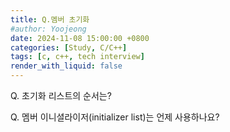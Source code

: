 ```yaml
---
title: Q.멤버 초기화
#author: Yoojeong
date: 2024-11-08 15:00:00 +0800
categories: [Study, C/C++]
tags: [c, c++, tech interview]
render_with_liquid: false
---
```



Q. 초기화 리스트의 순서는?  

Q. 멤버 이니셜라이저(initializer list)는 언제 사용하나요?  